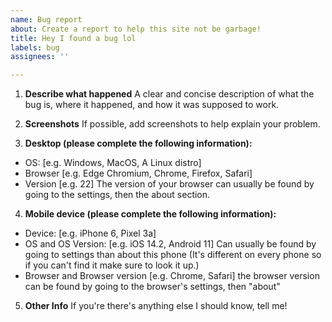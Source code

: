 ```yaml
---
name: Bug report
about: Create a report to help this site not be garbage!
title: Hey I found a bug lol
labels: bug
assignees: ''

---
```


1. **Describe what happened**
A clear and concise description of what the bug is, where it happened, and how it was supposed to work.

1. **Screenshots**
If possible, add screenshots to help explain your problem.

1. **Desktop (please complete the following information):**
 - OS: [e.g. Windows, MacOS, A Linux distro]
 - Browser [e.g. Edge Chromium, Chrome, Firefox, Safari]
 - Version [e.g. 22] The version of your browser can usually be found by going to the settings, then the about section.

4. **Mobile device (please complete the following information):**
 - Device: [e.g. iPhone 6, Pixel 3a]
 - OS and OS Version: [e.g. iOS 14.2, Android 11] Can usually be found by going to settings than about this phone (It's different on every phone so if you can't find it make sure to look it up.)
 - Browser and Browser version [e.g. Chrome, Safari] the browser version can be found by going to the browser's settings, then "about"

5. **Other Info**
 If you're there's anything else I should know, tell me!
